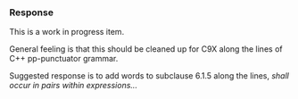 ### Response

This is a work in progress item.

General feeling is that this should be cleaned up for C9X along the lines of
C\+\+ pp-punctuator grammar.

Suggested response is to add words to subclause 6.1.5 along the lines, *shall
occur in pairs within expressions...*
